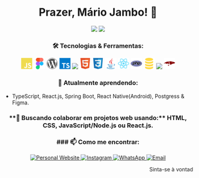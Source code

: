 <h1 align="center" > Prazer,  Mário Jambo! 👋</h1>

<p align="center">
  <img height="200em" src="https://github-readme-stats.vercel.app/api?username=MarioJambo&show_icons=true&theme=dark&include_all_commits=true&count_private=true"/>
  <img height="200em"  src="https://github-readme-stats.vercel.app/api/top-langs/?username=MarioJambo&layout=compact&langs_count=7&theme=dark"/>
</p>

<h3 align="center">🛠 Tecnologias & Ferramentas:</h3>
<p align="center">
  <img height="30" src="https://raw.githubusercontent.com/devicons/devicon/master/icons/javascript/javascript-plain.svg">
  <img height="30" src="https://raw.githubusercontent.com/devicons/devicon/master/icons/figma/figma-original.svg">
    <img height="30" src="https://raw.githubusercontent.com/devicons/devicon/master/icons/wordpress/wordpress-plain.svg">
  <img height="30" src="https://raw.githubusercontent.com/devicons/devicon/master/icons/typescript/typescript-plain.svg">
  <img height="30" src="https://raw.githubusercontent.com/devicons/devicon/master/icons/visualstudiocode/visualstudiocode-original.svg">
  <img height="30" src="https://raw.githubusercontent.com/devicons/devicon/master/icons/html5/html5-original.svg">
  <img height="30" src="https://raw.githubusercontent.com/devicons/devicon/master/icons/css3/css3-original.svg">
  <img height="30" src="https://raw.githubusercontent.com/devicons/devicon/master/icons/java/java-original.svg">
  <img height="30" src="https://raw.githubusercontent.com/devicons/devicon/master/icons/react/react-original.svg">
  <img height="30" src="https://raw.githubusercontent.com/devicons/devicon/master/icons/php/php-original.svg">
  <img height="30" src="https://raw.githubusercontent.com/devicons/devicon/master/icons/sql/sql-original.svg">
  <img height="30" src="https://raw.githubusercontent.com/devicons/devicon/master/icons/phpmyadmin/phpmyadmin-original.svg">
  <img height="30" src="https://raw.githubusercontent.com/devicons/devicon/master/icons/mongoose/mongoose-original.svg">
</p>

<h3 align="center">🌱 Atualmente aprendendo:</h3>
<ul>
  <li>TypeScript, React.js, Spring Boot, React Native(Android), Postgress & Figma.</li>
</ul>

<h3 align="center">**👯 Buscando colaborar em projetos web usando:** HTML, CSS, JavaScript/Node.js ou React.js.</h3>

<h3 align="center">### 📫 Como me encontrar:</h3>
<p align="center">
  <a href="https://mariojambo.netlify.app" target="_blank">
    <img height="30" src="https://img.shields.io/badge/P%C3%A1gina%20Pessoal-00C7B7?style=for-the-badge&logo=google-chrome&logoColor=white" alt="Personal Website">
  </a>
  <a href="https://instagram.com/MarioJambo__/" target="_blank">
    <img height="30" src="https://img.shields.io/badge/-Instagram-%23E4405F?style=for-the-badge&logo=instagram&logoColor=white" alt="Instagram">
  </a>
  <a href="https://api.whatsapp.com/send?phone=258868877033&text=Welcome%20to%20my%20whatsapp" target="_blank">
    <img height="30" src="https://img.shields.io/badge/WhatsApp-25D366?style=for-the-badge&logo=whatsapp&logoColor=white" alt="WhatsApp">
  </a>
  <a href="mailto:mjambo01@gmail.com">
    <img height="30" src="https://img.shields.io/badge/-Gmail-%23333?style=for-the-badge&logo=gmail&logoColor=white" alt="Email">
  </a>
</p>

<marquee>Sinta-se à vontade para me contatar para colaborar em projetos com as tecnologias que domino!</marquee>
